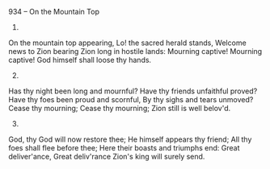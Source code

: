 934 – On the Mountain Top


1.
On the mountain top appearing,
Lo!  the sacred herald stands,
Welcome news to Zion bearing
Zion long in hostile lands:
Mourning captive!  Mourning captive!
God himself shall loose thy hands.

2.
Has thy night been long and mournful?
Have thy friends unfaithful proved?
Have thy foes been proud and scornful,
By thy sighs and tears unmoved?
Cease thy mourning; Cease thy mourning;
Zion still is well belov'd.

3.
God, thy God will now restore thee;
He himself appears thy friend;
All thy foes shall flee before thee;
Here their boasts and triumphs end:
Great deliver'ance, Great deliv'rance
Zion's king will surely send.

